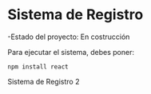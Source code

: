 <h1>Sistema de Registro</h1>

-Estado del proyecto: En costrucción

Para ejecutar el sistema, debes poner: 


```npm install react ```

Sistema de Registro 2
